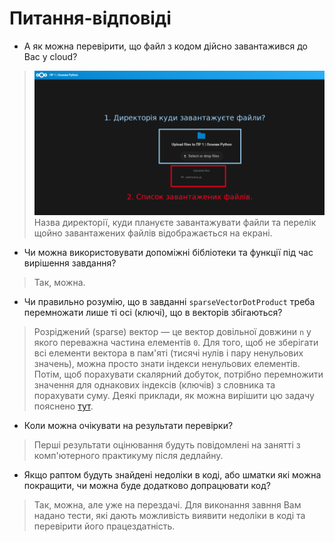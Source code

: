  # Питання-відповіді


- А як можна перевірити, що файл з кодом дійсно завантажився до Вас у cloud?
> ![](img/upl.png)
> Назва директорії, куди плануєте завантажувати файли та перелік щойно завантажених файлів відображається на екрані.

- Чи можна використовувати допоміжні бібліотеки та функції під час вирішення завдання?
> Так, можна.

- Чи правильно розумію, що в завданні `sparseVectorDotProduct` треба перемножати лише ті осі (ключі), що в векторів збігаються?
> Розріджений (sparse) вектор  — це вектор довільної довжини `n` у якого переважна частина елементів `0`. Для того, щоб не зберігати всі елементи вектора в пам'яті (тисячі нулів і пару ненульових значень), можна просто знати індекси ненульових елементів.  Потім, щоб порахувати скалярний добуток, потрібно перемножити значення для однакових індексів (ключів) з словника та порахувати суму. Деякі приклади, як можна вирішити цю задачу пояснено [тут](https://www.youtube.com/watch?v=sQNN4xKC1mA).

- Коли можна очікувати на результати перевірки?
> Перші результати оцінювання будуть повідомлені на занятті з комп'ютерного практикуму після дедлайну.

- Якщо раптом будуть знайдені недоліки в коді, або шматки які можна покращити, чи можна буде додатково допрацювати код?
> Так, можна, але уже на перездачі. Для виконання завння Вам надано тести, які дають можливість виявити недоліки в коді та перевірити його працездатність.